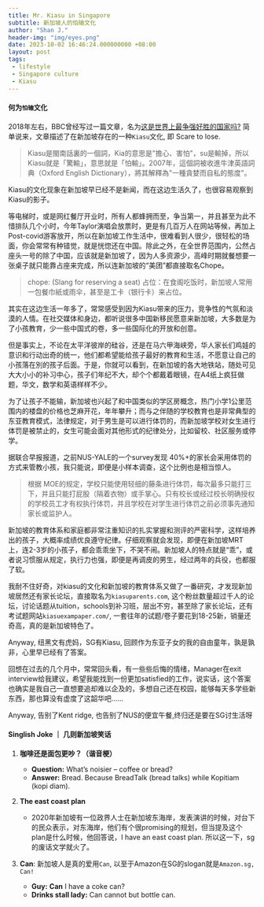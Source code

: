 ```yaml
---
title: Mr. Kiasu in Singapore
subtitle: 新加坡人的怕输文化
author: "Shan J."
header-img: "img/eyes.png"
date: 2023-10-02 16:46:24.000000000 +08:00
layout: post
tags:
 - lifestyle
 - Singapore culture
 - Kiasu
---
```


#### 何为`怕输`文化

2018年左右，BBC曾经写过一篇文章，名为[这是世界上最争强好胜的国家吗?](https://www.bbc.com/ukchina/trad/vert-tra-43642173) 简单说来，文章描述了在新加坡存在的一种`Kiasu`文化, 即 Scare to lose.

> Kiasu是閩南話裏的一個詞，Kia的意思是"擔心、害怕"，su是輸掉，所以Kiasu就是「驚輸」，意思就是「怕輸」。2007年，這個詞被收進牛津英語詞典（Oxford English Dictionary），將其解釋為"一種貪婪而自私的態度"。

Kiasu的文化现象在新加坡早已经不是新闻，而在这边生活久了，也很容易观察到Kiasu的影子。

等电梯时，或是网红餐厅开业时，所有人都蜂拥而至，争当第一，并且甚至为此不惜排队几个小时，今年Taylor演唱会放票时，更是有几百万人在网站等候，再加上Post-covid游客放开，所以在新加坡工作生活中，很难看到人很少，很轻松的场面，你会常常有种错觉，就是恍惚还在中国。除此之外，在全世界范围内，公然占座头一号的除了中国，应该就是新加坡了，因为人多资源少，高峰时期就餐想要一张桌子就只能靠占座来完成，所以连新加坡的“美团”都直接取名Chope。

> chope: (Slang for reserving a seat) 占位：在食阁吃饭时，新加坡人常用一包餐巾紙或雨伞，甚至是工卡（银行卡）来占位。

其实在这边生活一年多了，常常感受到因为Kiasu带来的压力，竞争性的气氛和淡漠的人情。在社交媒体和身边，都听说很多中国新移民愿意来新加坡，大多数是为了小孩教育，少一些中国式的卷，多一些国际化的开放和创意。

但是事实上，不论在太平洋彼岸的硅谷，还是在马六甲海峡旁，华人家长们鸡娃的意识和行动出奇的统一，他们都希望能给孩子最好的教育和生活，不愿意让自己的小孩落在別的孩子后面。于是，你就可以看到，在新加坡的各大地铁站，随处可见大大小小的补习中心，孩子们年纪不大，却个个都戴着眼镜，在A4纸上疯狂做题，华文，数学和英语样样不少。

为了让孩子不能输，新加坡也兴起了和中国类似的学区房概念，热门小学1公里范围内的楼盘的价格也芝麻开花，年年攀升；而与之伴随的学校教育也是非常典型的东亚教育模式，法律规定，对于男生是可以进行体罚的，而新加坡学校对女生进行体罚是被禁止的，女生可能会面对其他形式的纪律处分，比如留校、社区服务或停学。

据联合早报报道，之前NUS-YALE的一个survey发现 40%+的家长会采用体罚的方式来管教小孩，我只能说，即便是小样本调查，这个比例也是相当惊人。

>  根据 MOE的规定，学校只能使用轻细的藤条进行体罚，每次最多只能打三下，并且只能打屁股（隔着衣物）或手掌心。只有校长或经过校长明确授权的学校员工才有权执行体罚，并且学校在对学生进行体罚之前必须事先通知家长或监护人。

新加坡的教育体系和家庭都非常注重知识的扎实掌握和测评的严密科学，这样培养出的孩子，大概率成绩优良遵守纪律。仔细观察就会发现，即便在新加坡MRT上，连2-3岁的小孩子，都会乖乖坐下，不哭不闹。新加坡人的特点就是“乖”，或者说习惯服从规定，执行力也强，即便是再调皮的男生，经过两年的兵役，也都服了软。

我耐不住好奇，对kiasu的文化和新加坡的教育体系又做了一番研究，才发现新加坡居然还有家长论坛，直接取名为`kiasuparents.com`, 这个粉丝数量超过千人的论坛，讨论话题从tuition，schools到补习班，层出不穷，甚至除了家长论坛，还有考试题网站`kiasuexampaper.com/`, 一套往年的试题/卷子要花到18-25新，销量还奇高，真的是新加坡特色了。

Anyway, 纽黑文有虎妈，SG有Kiasu, 回顾作为东亚子女的我的自由童年，孰是孰非，心里早已经有了答案。

回想在过去的几个月中，常常回头看，有一些些后悔的情绪，Manager在exit interview给我建议，希望我能找到一份更加satisfied的工作，说实话，这个答案也确实是我自己一直想要追却难以企及的，多想自己还在校园，能够每天多学些新东西，那也算没有虚度了这韶华吧……

Anyway, 告别了Kent ridge, 也告别了NUS的便宜午餐,终归还是要在SG讨生活呀


#### Singlish Joke ｜ 几则新加坡笑话

1. **咖啡还是面包更吵？（谐音梗）**

   * **Question:** What’s noisier – coffee or bread?
   * **Answer:** Bread. Because BreadTalk (bread talks) while Kopitiam (kopi diam).

2. **The east coast plan**

   * 2020年新加坡有一位政界人士在新加坡东海岸，发表演讲的时候，对台下的民众表示，对东海岸，他们有个很promising的规划，但当提及这个plan是什么时候，他回答说，I have an east coast plan. 所以这一下，sg的废话文学就火了。

3. **Can**: 新加坡人是真的爱用`Can`, 以至于Amazon在SG的slogan就是`Amazon.sg, Can!`

   * **Guy:** **Can** I have a coke can?
   * **Drinks stall lady:** Can cannot but bottle can.
